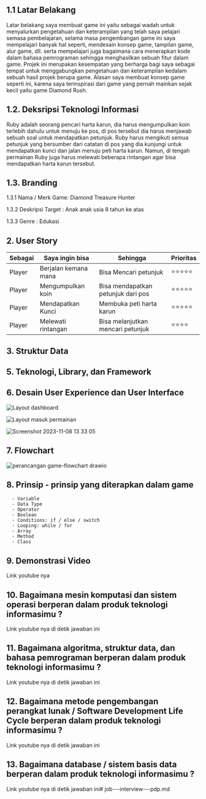 ## 1.1 Latar Belakang

Latar belakang saya  membuat game ini yaitu sebagai wadah untuk menyalurkan pengetahuan dan keterampilan yang telah saya pelajari semasa pembelajaran, selama masa pengembangan game ini saya mempelajari banyak hal seperti, mendesain konsep game, tampilan game, alur game, dll. serta mempelajari juga bagaimana cara menerapkan kode dalam bahasa pemrograman sehingga menghasilkan sebuah fitur dalam game. Projek ini merupakan kesempatan yang berharga bagi saya sebagai tempat untuk menggabungkan pengetahuan dan keterampilan kedalam sebuah hasil projek berupa game. Alasan saya membuat konsep game seperti ini, karena saya terinspirasi dari game yang pernah mainkan sejak kecil yaitu game Diamond Rush.

## 1.2. Deksripsi Teknologi Informasi

Ruby adalah seorang pencari harta karun, dia harus mengumpulkan koin terlebih dahulu untuk menuju ke pos, di pos tersebut dia harus menjawab sebuah soal untuk mendapatkan petunjuk. Ruby harus mengikuti semua petunjuk yang bersumber dari catatan di pos yang dia kunjungi untuk mendapatkan kunci dan jalan menuju peti harta karun. Namun, di tengah permainan Ruby juga harus melewati beberapa rintangan agar bisa mendapatkan harta karun tersebut.

## 1.3. Branding

1.3.1 Nama / Merk Game:
      Diamond Treasure Hunter 

1.3.2 Deskripsi Target :
      Anak anak usia 8 tahun ke atas

1.3.3 Genre :
      Edukasi
      
## 2. User Story

Sebagai | Saya ingin bisa | Sehingga | Prioritas
---|---|---|---
Player | Berjalan kemana mana |Bisa Mencari petunjuk|⭐⭐⭐⭐⭐
Player | Mengumpulkan koin |Bisa  mendapatkan petunjuk dari pos | ⭐⭐⭐⭐⭐
Player | Mendapatkan Kunci |Membuka peti harta karun |⭐⭐⭐⭐⭐
Player | Melewati rintangan |Bisa melanjutkan mencari petunjuk|⭐⭐⭐⭐

## 3. Struktur Data

## 5. Teknologi, Library, dan Framework

## 6. Desain User Experience dan User Interface
![Layout dashboard](https://github.com/yuliaaln/job---interview---pdp.md/assets/144923542/1b1af946-1851-4801-8616-2bdef50d5604)

![Layout masuk permainan](https://github.com/yuliaaln/job---interview---pdp.md/assets/144923542/d44aaad2-c7b1-4b6e-ac76-f2ce78cfe07d)

![Screenshot 2023-11-08 13 33 05](https://github.com/yuliaaln/job---interview---pdp.md/assets/144923542/0b52dace-da42-430f-aa11-6240a468b80c)


## 7. Flowchart 
![perancangan game-flowchart drawio](https://github.com/yuliaaln/job---interview---pdp.md/assets/144923542/5bf59d6f-dbc3-4f2e-b2e4-caf761e24c27)


## 8. Prinsip - prinsip yang diterapkan dalam game
      - Variable
      - Data Type
      - Operator
      - Boolean
      - Conditions: if / else / switch
      - Looping: while / for
      - Array
      - Method
      - Class

## 9. Demonstrasi Video

Link youtube nya

## 10. Bagaimana mesin komputasi dan sistem operasi berperan dalam produk teknologi informasimu ?

Link youtube nya di detik jawaban ini

## 11. Bagaimana algoritma, struktur data, dan bahasa pemrograman berperan dalam produk teknologi informasimu ?

Link youtube nya di detik jawaban ini

## 12. Bagaimana metode pengembangan perangkat lunak / Software Development Life Cycle berperan dalam produk teknologi informasimu ?

Link youtube nya di detik jawaban ini

## 13. Bagaimana database / sistem basis data berperan dalam produk teknologi informasimu ?

Link youtube nya di detik jawaban ini# job---interview---pdp.md
